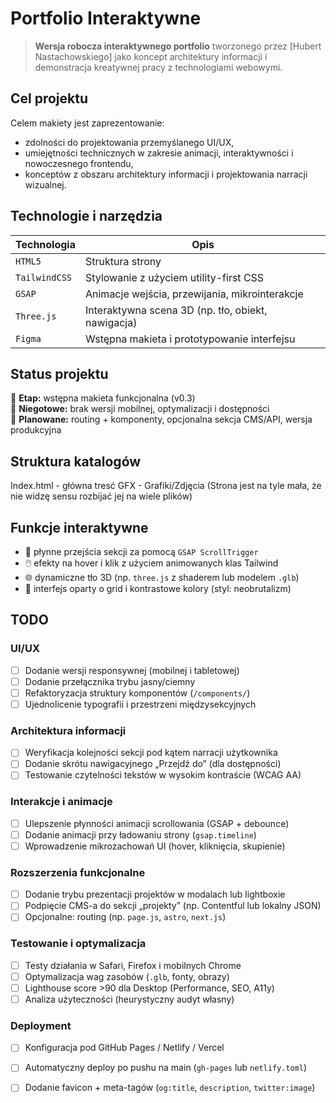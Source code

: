 # Portfolio Interaktywne

> **Wersja robocza interaktywnego portfolio** tworzonego przez [Hubert Nastachowskiego] jako koncept architektury informacji i demonstracja kreatywnej pracy z technologiami webowymi.

## Cel projektu

Celem makiety jest zaprezentowanie:
- zdolności do projektowania przemyślanego UI/UX,
- umiejętności technicznych w zakresie animacji, interaktywności i nowoczesnego frontendu,
- konceptów z obszaru architektury informacji i projektowania narracji wizualnej.

## Technologie i narzędzia

| Technologia     | Opis |
|-----------------|------|
| `HTML5`         | Struktura strony |
| `TailwindCSS`   | Stylowanie z użyciem utility-first CSS |
| `GSAP`          | Animacje wejścia, przewijania, mikrointerakcje |
| `Three.js`      | Interaktywna scena 3D (np. tło, obiekt, nawigacja) |
| `Figma`         | Wstępna makieta i prototypowanie interfejsu |

## Status projektu

🔹 **Etap:** wstępna makieta funkcjonalna (v0.3)  
🔹 **Niegotowe:** brak wersji mobilnej, optymalizacji i dostępności  
🔹 **Planowane:** routing + komponenty, opcjonalna sekcja CMS/API, wersja produkcyjna

## Struktura katalogów
Index.html - główna tresć
GFX - Grafiki/Zdjęcia
(Strona jest na tyle mała, że nie widzę sensu rozbijać jej na wiele plików)


## Funkcje interaktywne

- 🔄 płynne przejścia sekcji za pomocą `GSAP ScrollTrigger`
- 🖱️ efekty na hover i klik z użyciem animowanych klas Tailwind
- 🌐 dynamiczne tło 3D (np. `three.js` z shaderem lub modelem `.glb`)
- 🧭 interfejs oparty o grid i kontrastowe kolory (styl: neobrutalizm)

## TODO

### UI/UX

- [ ] Dodanie wersji responsywnej (mobilnej i tabletowej)
- [ ] Dodanie przełącznika trybu jasny/ciemny
- [ ] Refaktoryzacja struktury komponentów (`/components/`)
- [ ] Ujednolicenie typografii i przestrzeni międzysekcyjnych

### Architektura informacji

- [ ] Weryfikacja kolejności sekcji pod kątem narracji użytkownika
- [ ] Dodanie skrótu nawigacyjnego „Przejdź do” (dla dostępności)
- [ ] Testowanie czytelności tekstów w wysokim kontraście (WCAG AA)

### Interakcje i animacje

- [ ] Ulepszenie płynności animacji scrollowania (GSAP + debounce)
- [ ] Dodanie animacji przy ładowaniu strony (`gsap.timeline`)
- [ ] Wprowadzenie mikrozachowań UI (hover, kliknięcia, skupienie)

### Rozszerzenia funkcjonalne

- [ ] Dodanie trybu prezentacji projektów w modalach lub lightboxie
- [ ] Podpięcie CMS-a do sekcji „projekty” (np. Contentful lub lokalny JSON)
- [ ] Opcjonalne: routing (np. `page.js`, `astro`, `next.js`)

### Testowanie i optymalizacja

- [ ] Testy działania w Safari, Firefox i mobilnych Chrome
- [ ] Optymalizacja wag zasobów (`.glb`, fonty, obrazy)
- [ ] Lighthouse score >90 dla Desktop (Performance, SEO, A11y)
- [ ] Analiza użyteczności (heurystyczny audyt własny)

### Deployment

- [ ] Konfiguracja pod GitHub Pages / Netlify / Vercel
- [ ] Automatyczny deploy po pushu na main (`gh-pages` lub `netlify.toml`)
- [ ] Dodanie favicon + meta-tagów (`og:title`, `description`, `twitter:image`)

